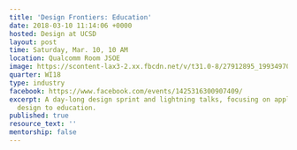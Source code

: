 ```yaml
---
title: 'Design Frontiers: Education'
date: 2018-03-10 11:14:06 +0000
hosted: Design at UCSD
layout: post
time: Saturday, Mar. 10, 10 AM
location: Qualcomm Room JSOE
image: https://scontent-lax3-2.xx.fbcdn.net/v/t31.0-8/27912895_1993497084224086_8072172529801422990_o.jpg?oh=90878184d738801461f3fb2df55e1ec5&oe=5B15F5FB
quarter: WI18
type: industry
facebook: https://www.facebook.com/events/1425316300907409/
excerpt: A day-long design sprint and lightning talks, focusing on applying human-centered
  design to education.
published: true
resource_text: ''
mentorship: false
---
```

